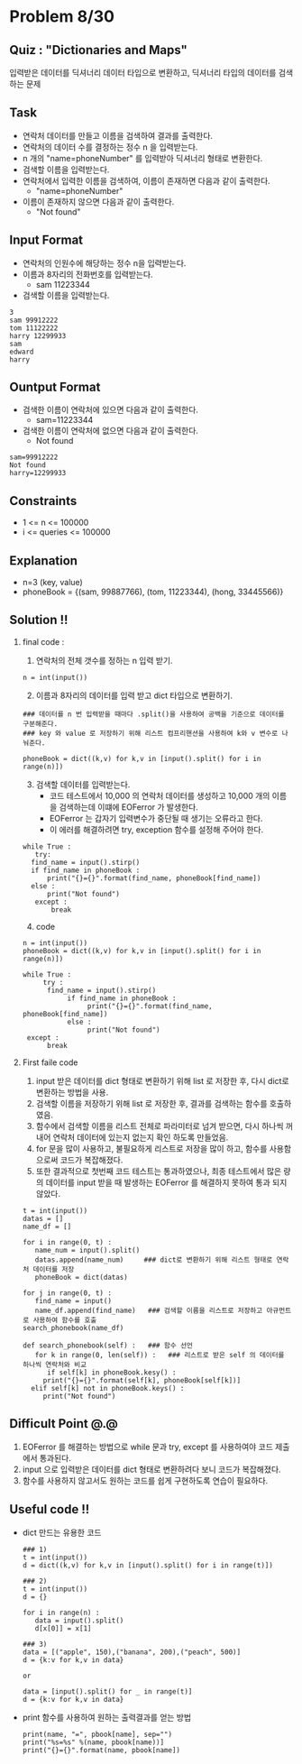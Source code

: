 # Problem 8/30

## Quiz : "Dictionaries and Maps"
입력받은 데이터를 딕셔너리 데이터 타입으로 변환하고, 딕셔너리 타입의 데이터를 검색하는 문제

## Task
   - 연락처 데이터를 만들고 이름을 검색하여 결과를 출력한다.
   - 연락처의 데이터 수를 결정하는 정수 n 을 입력받는다.
   - n 개의 "name=phoneNumber" 를 입력받아 딕셔너리 형태로 변환한다.
   - 검색할 이름을 입력받는다.
   - 연락처에서 입력한 이름을 검색하여, 이름이 존재하면 다음과 같이 출력한다.
      - "name=phoneNumber"
   - 이름이 존재하지 않으면 다음과 같이 출력한다.
      - "Not found"

## Input Format
   - 연락처의 인원수에 해당하는 정수 n을 입력받는다.
   - 이름과 8자리의 전화번호를 입력받는다.
      - sam 11223344
   - 검색할 이름을 입력받는다.
   ```
   3
   sam 99912222
   tom 11122222
   harry 12299933
   sam
   edward
   harry
   ```
## Ountput Format
   - 검색한 이름이 연락처에 있으면 다음과 같이 출력한다.
      - sam=11223344
   - 검색한 이름이 연락처에 없으면 다음과 같이 출력한다. 
      - Not found
   ```
   sam=99912222
   Not found
   harry=12299933
   ```
## Constraints
   - 1 <= n <= 100000
   - i <= queries <= 100000

## Explanation
   - n=3 (key, value)
   - phoneBook = {(sam, 99887766), (tom, 11223344), (hong, 33445566)}

## Solution !!
1. final code :

   1) 연락처의 전체 갯수를 정하는 n 입력 받기.
   ```
   n = int(input())
   ```
   2) 이름과 8자리의 데이터를 입력 받고 dict 타입으로 변환하기.
   ```
   ### 데이터를 n 번 입력받을 때마다 .split()을 사용하여 공백을 기준으로 데이터를 구분해준다.
   ### key 와 value 로 저장하기 위해 리스트 컴프리핸션을 사용하여 k와 v 변수로 나눠준다.

   phoneBook = dict((k,v) for k,v in [input().split() for i in range(n)])
   ```
   3) 검색할 데이터를 입력받는다. 
      - 코드 테스트에서 10,000 의 연락처 데이터를 생성하고 10,000 개의 이름을 검색하는데 이떄에 EOFerror 가 발생한다. 
      - EOFerror 는 갑자기 입력변수가 중단될 때 생기는 오류라고 한다. 
      - 이 에러를 해결하려면 try, exception 함수를 설정해 주어야 한다.
   ```
   while True :
      try:
   	 find_name = input().stirp()
	 if find_name in phoneBook :
	     print("{}={}".format(find_name, phoneBook[find_name])
	 else :
	     print("Not found")
      except :
          break
   ```
   4) code
   ```
   n = int(input())
   phoneBook = dict((k,v) for k,v in [input().split() for i in range(n)])
   
   while True :
        try :
	     find_name = input().stirp()
	          if find_name in phoneBook :
	               print("{}={}".format(find_name, phoneBook[find_name])
	          else :
	               print("Not found")
	except :
	     break
   ```
2. First faile code
   1) input 받은 데이터를 dict 형태로 변환하기 위해 list 로 저장한 후, 다시 dict로 변환하는 방법을 사용.
   2) 검색할 이름을 저장하기 위해 list 로 저장한 후, 결과를 검색하는 함수를 호출하였음.
   3) 함수에서 검색할 이름을 리스트 전체로 파라미터로 넘겨 받으면, 다시 하나씩 꺼내어 연락처 데이터에 있는지 없는지 확인 하도록 만들었음.
   4) for 문을 많이 사용하고, 불필요하게 리스트로 저장을 많이 하고, 함수를 사용함으로써 코드가 복잡해졌다.
   5) 또한 결과적으로 첫번째 코드 테스트는 통과하였으나, 최종 테스트에서 많은 량의 데이터를 input 받을 때 발생하는 EOFerror 를 해결하지 못하여 통과 되지 않았다.
   
   ```
   t = int(input())
   datas = []  
   name_df = []   

   for i in range(0, t) :     
      name_num = input().split()
      datas.append(name_num)     ### dict로 변환하기 위해 리스트 형태로 연락처 데이터를 저장
      phoneBook = dict(datas)

   for j in range(0, t) :
      find_name = input()
      name_df.append(find_name)   ### 검색할 이름을 리스트로 저장하고 아규먼트로 사용하여 함수를 호출
   search_phonebook(name_df)

   def search_phonebook(self) :   ### 함수 선언
      for k in range(0, len(self)) :   ### 리스트로 받은 self 의 데이터를 하나씩 연락처와 비교 
         if self[k] in phoneBook.kesy() :
	    print("{}={}".format(self[k], phoneBook[self[k])]
	 elif self[k] not in phoneBook.keys() :
	    print("Not found")
   ```

## Difficult Point @.@
   1) EOFerror 를 해결하는 방법으로 while 문과 try, except 를 사용하여야 코드 제출에서 통과된다.
   2) input 으로 입력받은 데이터를 dict 형태로 변환하려다 보니 코드가 복잡해졌다.
   3) 함수를 사용하지 않고서도 원하는 코드를 쉽게 구현하도록 연습이 필요하다.


## Useful code !! 
- dict 만드는 유용한 코드

    ```
    ### 1)
    t = int(input())
    d = dict((k,v) for k,v in [input().split() for i in range(t)])
    ```
    
    ```
    ### 2)
    t = int(input())
    d = {}

    for i in range(n) :
       data = input().split()
       d[x[0]] = x[1]

    ```
    
    ```
    ### 3)
    data = [("apple", 150),("banana", 200),("peach", 500)]
    d = {k:v for k,v in data}

    or 

    data = [input().split() for _ in range(t)]
    d = {k:v for k,v in data}
    ```

- print 함수를 사용하여 원하는 출력결과를 얻는 방법
   
    ```
    print(name, "=", pbook[name], sep="")
    print("%s=%s" %(name, pbook[name))]
    print("{}={}".format(name, pbook[name])
    ```























